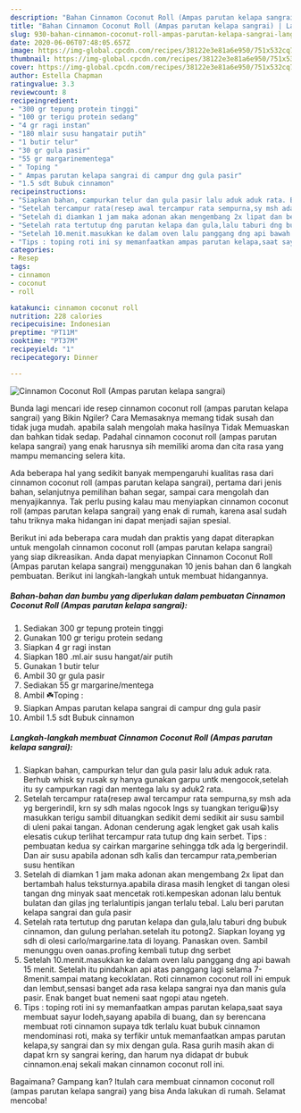 ```yaml
---
description: "Bahan Cinnamon Coconut Roll (Ampas parutan kelapa sangrai) | Langkah Membuat Cinnamon Coconut Roll (Ampas parutan kelapa sangrai) Yang Bikin Ngiler"
title: "Bahan Cinnamon Coconut Roll (Ampas parutan kelapa sangrai) | Langkah Membuat Cinnamon Coconut Roll (Ampas parutan kelapa sangrai) Yang Bikin Ngiler"
slug: 930-bahan-cinnamon-coconut-roll-ampas-parutan-kelapa-sangrai-langkah-membuat-cinnamon-coconut-roll-ampas-parutan-kelapa-sangrai-yang-bikin-ngiler
date: 2020-06-06T07:48:05.657Z
image: https://img-global.cpcdn.com/recipes/38122e3e81a6e950/751x532cq70/cinnamon-coconut-roll-ampas-parutan-kelapa-sangrai-foto-resep-utama.jpg
thumbnail: https://img-global.cpcdn.com/recipes/38122e3e81a6e950/751x532cq70/cinnamon-coconut-roll-ampas-parutan-kelapa-sangrai-foto-resep-utama.jpg
cover: https://img-global.cpcdn.com/recipes/38122e3e81a6e950/751x532cq70/cinnamon-coconut-roll-ampas-parutan-kelapa-sangrai-foto-resep-utama.jpg
author: Estella Chapman
ratingvalue: 3.3
reviewcount: 8
recipeingredient:
- "300 gr tepung protein tinggi"
- "100 gr terigu protein sedang"
- "4 gr ragi instan"
- "180 mlair susu hangatair putih"
- "1 butir telur"
- "30 gr gula pasir"
- "55 gr margarinementega"
- " Toping "
- " Ampas parutan kelapa sangrai di campur dng gula pasir"
- "1.5 sdt Bubuk cinnamon"
recipeinstructions:
- "Siapkan bahan, campurkan telur dan gula pasir lalu aduk aduk rata. Berhub whisk sy rusak sy hanya gunakan garpu untk mengocok,setelah itu sy campurkan ragi dan mentega lalu sy aduk2 rata."
- "Setelah tercampur rata(resep awal tercampur rata sempurna,sy msh ada yg bergerindil, krn sy sdh malas ngocok lngs sy tuangkan terigu😀)sy masukkan terigu sambil dituangkan sedikit demi sedikit air susu sambil di uleni pakai tangan. Adonan cenderung agak lengket gak usah kalis elesatis cukup terlihat tercampur rata tutup dng kain serbet. Tips : pembuatan kedua sy cairkan margarine sehingga tdk ada lg bergerindil. Dan air susu apabila adonan sdh kalis dan tercampur rata,pemberian susu hentikan"
- "Setelah di diamkan 1 jam maka adonan akan mengembang 2x lipat dan bertambah halus teksturnya.apabila dirasa masih lengket di tangan olesi tangan dng minyak saat mencetak roti.kempeskan adonan lalu bentuk bulatan dan gilas jng terlaluntipis jangan terlalu tebal. Lalu beri parutan kelapa sangrai dan gula pasir"
- "Setelah rata tertutup dng parutan kelapa dan gula,lalu taburi dng bubuk cinnamon, dan gulung perlahan.setelah itu potong2. Siapkan loyang yg sdh di olesi carlo/margarine.tata di loyang. Panaskan oven. Sambil menunggu oven oanas.profing kembali tutup dng serbet"
- "Setelah 10.menit.masukkan ke dalam oven lalu panggang dng api bawah 15 menit. Setelah itu pindahkan api atas panggang lagi selama 7-8menit.sampai matang kecoklatan. Roti cinnamon coconut roll ini empuk dan lembut,sensasi banget ada rasa kelapa sangrai nya dan manis gula pasir. Enak banget buat nemeni saat ngopi atau ngeteh."
- "Tips : toping roti ini sy memanfaatkan ampas parutan kelapa,saat saya membuat sayur lodeh,sayang apabila di buang, dan sy berencana membuat roti cinnamon supaya tdk terlalu kuat bubuk cinnamon mendominasi roti, maka sy terfikir untuk memanfaatkan ampas parutan kelapa,sy sangrai dan sy mix dengan gula. Rasa gurih masih akan di dapat krn sy sangrai kering, dan harum nya didapat dr bubuk cinnamon.enaj sekali makan cinnamon coconut roll ini."
categories:
- Resep
tags:
- cinnamon
- coconut
- roll

katakunci: cinnamon coconut roll 
nutrition: 228 calories
recipecuisine: Indonesian
preptime: "PT11M"
cooktime: "PT37M"
recipeyield: "1"
recipecategory: Dinner

---
```



![Cinnamon Coconut Roll (Ampas parutan kelapa sangrai)](https://img-global.cpcdn.com/recipes/38122e3e81a6e950/751x532cq70/cinnamon-coconut-roll-ampas-parutan-kelapa-sangrai-foto-resep-utama.jpg)

Bunda lagi mencari ide resep cinnamon coconut roll (ampas parutan kelapa sangrai) yang Bikin Ngiler? Cara Memasaknya memang tidak susah dan tidak juga mudah. apabila salah mengolah maka hasilnya Tidak Memuaskan dan bahkan tidak sedap. Padahal cinnamon coconut roll (ampas parutan kelapa sangrai) yang enak harusnya sih memiliki aroma dan cita rasa yang mampu memancing selera kita.

Ada beberapa hal yang sedikit banyak mempengaruhi kualitas rasa dari cinnamon coconut roll (ampas parutan kelapa sangrai), pertama dari jenis bahan, selanjutnya pemilihan bahan segar, sampai cara mengolah dan menyajikannya. Tak perlu pusing kalau mau menyiapkan cinnamon coconut roll (ampas parutan kelapa sangrai) yang enak di rumah, karena asal sudah tahu triknya maka hidangan ini dapat menjadi sajian spesial.




Berikut ini ada beberapa cara mudah dan praktis yang dapat diterapkan untuk mengolah cinnamon coconut roll (ampas parutan kelapa sangrai) yang siap dikreasikan. Anda dapat menyiapkan Cinnamon Coconut Roll (Ampas parutan kelapa sangrai) menggunakan 10 jenis bahan dan 6 langkah pembuatan. Berikut ini langkah-langkah untuk membuat hidangannya.

<!--inarticleads1-->

##### Bahan-bahan dan bumbu yang diperlukan dalam pembuatan Cinnamon Coconut Roll (Ampas parutan kelapa sangrai):

1. Sediakan 300 gr tepung protein tinggi
1. Gunakan 100 gr terigu protein sedang
1. Siapkan 4 gr ragi instan
1. Siapkan 180 .ml.air susu hangat/air putih
1. Gunakan 1 butir telur
1. Ambil 30 gr gula pasir
1. Sediakan 55 gr margarine/mentega
1. Ambil  ☘️Toping :
1. Siapkan  Ampas parutan kelapa sangrai di campur dng gula pasir
1. Ambil 1.5 sdt Bubuk cinnamon




<!--inarticleads2-->

##### Langkah-langkah membuat Cinnamon Coconut Roll (Ampas parutan kelapa sangrai):

1. Siapkan bahan, campurkan telur dan gula pasir lalu aduk aduk rata. Berhub whisk sy rusak sy hanya gunakan garpu untk mengocok,setelah itu sy campurkan ragi dan mentega lalu sy aduk2 rata.
1. Setelah tercampur rata(resep awal tercampur rata sempurna,sy msh ada yg bergerindil, krn sy sdh malas ngocok lngs sy tuangkan terigu😀)sy masukkan terigu sambil dituangkan sedikit demi sedikit air susu sambil di uleni pakai tangan. Adonan cenderung agak lengket gak usah kalis elesatis cukup terlihat tercampur rata tutup dng kain serbet. Tips : pembuatan kedua sy cairkan margarine sehingga tdk ada lg bergerindil. Dan air susu apabila adonan sdh kalis dan tercampur rata,pemberian susu hentikan
1. Setelah di diamkan 1 jam maka adonan akan mengembang 2x lipat dan bertambah halus teksturnya.apabila dirasa masih lengket di tangan olesi tangan dng minyak saat mencetak roti.kempeskan adonan lalu bentuk bulatan dan gilas jng terlaluntipis jangan terlalu tebal. Lalu beri parutan kelapa sangrai dan gula pasir
1. Setelah rata tertutup dng parutan kelapa dan gula,lalu taburi dng bubuk cinnamon, dan gulung perlahan.setelah itu potong2. Siapkan loyang yg sdh di olesi carlo/margarine.tata di loyang. Panaskan oven. Sambil menunggu oven oanas.profing kembali tutup dng serbet
1. Setelah 10.menit.masukkan ke dalam oven lalu panggang dng api bawah 15 menit. Setelah itu pindahkan api atas panggang lagi selama 7-8menit.sampai matang kecoklatan. Roti cinnamon coconut roll ini empuk dan lembut,sensasi banget ada rasa kelapa sangrai nya dan manis gula pasir. Enak banget buat nemeni saat ngopi atau ngeteh.
1. Tips : toping roti ini sy memanfaatkan ampas parutan kelapa,saat saya membuat sayur lodeh,sayang apabila di buang, dan sy berencana membuat roti cinnamon supaya tdk terlalu kuat bubuk cinnamon mendominasi roti, maka sy terfikir untuk memanfaatkan ampas parutan kelapa,sy sangrai dan sy mix dengan gula. Rasa gurih masih akan di dapat krn sy sangrai kering, dan harum nya didapat dr bubuk cinnamon.enaj sekali makan cinnamon coconut roll ini.




Bagaimana? Gampang kan? Itulah cara membuat cinnamon coconut roll (ampas parutan kelapa sangrai) yang bisa Anda lakukan di rumah. Selamat mencoba!
